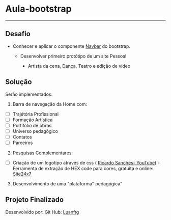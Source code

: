 # Aula-bootstrap

----------

## Desafio

- Conhecer e aplicar o componente [Navbar](https://getbootstrap.com/docs/5.1/components/navbar/)  do bootstrap.
  - Desenvolver primeiro protótipo de um site Pessoal

    - Artista da cena, Dança, Teatro e edição de vídeo

## Solução

Serão implementados:

1. Barra de navegação da Home com:

- [ ] Trajétória Profissional
- [ ] Formação Artística
- [ ] Portifólio de obras
- [ ] Universo pedagógico
- [ ] Contatos
- [ ] Parceiros

2. Pesquisas Complementares:  

- [ ]  Criação de um logotipo através de css ( [Ricardo Sanches- YouTube](https://www.youtube.com/watch?v=0xcafwNQMPQ))
-Ferramenta de extração de HEX code para cores, gratuita e online: [Site24x7](https://www.site24x7.com/pt/tools/seletor-de-codigo-cor.html#:~:text=Ferramenta%20gratuita%20para%20obter%20o,e%20HSL%20do%20ponto%20clicado.)

3. Desenvolvimento de uma "plataforma" pedagógica"

## Projeto Finalizado

Desenvolvido por:
Git Hub: [Luanftg](https://github.com/Luanftg)
